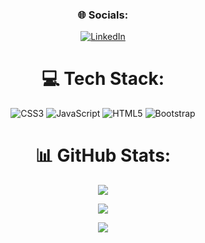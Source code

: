<div align= "center">
   
### 🌐 Socials:
[![LinkedIn](https://img.shields.io/badge/LinkedIn-%230077B5.svg?logo=linkedin&logoColor=white)](https://www.linkedin.com/in/christina-delefosse/) 

# 💻 Tech Stack:
![CSS3](https://img.shields.io/badge/css3-%231572B6.svg?style=for-the-badge&logo=css3&logoColor=white) ![JavaScript](https://img.shields.io/badge/javascript-%23323330.svg?style=for-the-badge&logo=javascript&logoColor=%23F7DF1E) ![HTML5](https://img.shields.io/badge/html5-%23E34F26.svg?style=for-the-badge&logo=html5&logoColor=white) ![Bootstrap](https://img.shields.io/badge/bootstrap-%23563D7C.svg?style=for-the-badge&logo=bootstrap&logoColor=white)
   
# 📊 GitHub Stats:
![](https://github-readme-stats.vercel.app/api?username=Chriistinaa&theme=blue-green&hide_border=false&include_all_commits=true&count_private=false)<br/>
   
   
![](https://github-readme-streak-stats.herokuapp.com/?user=Chriistinaa&theme=blue-green&hide_border=false)<br/>
   
   
![](https://github-readme-stats.vercel.app/api/top-langs/?username=Chriistinaa&theme=dark&hide_border=false&include_all_commits=false&count_private=true&layout=compact)




<!-- Proudly created with GPRM ( https://gprm.itsvg.in ) -->

</div>

